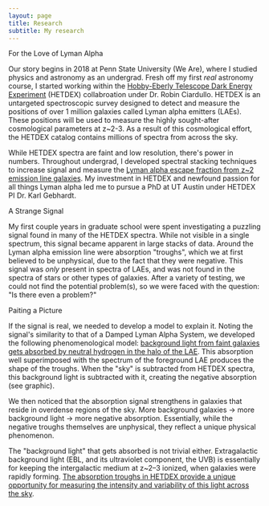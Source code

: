 ```yaml
---
layout: page
title: Research
subtitle: My research 
---
```


For the Love of Lyman Alpha

Our story begins in 2018 at Penn State University (We Are), where I studied physics and astronomy as an undergrad. Fresh off my first _real_ astronomy course, I started working within the [Hobby-Eberly Telescope Dark Energy Experiment](https://hetdex.org/) (HETDEX) collabroation under Dr. Robin Ciardullo. HETDEX is an untargeted spectroscopic survey designed to detect and measure the positions of over 1 million galaxies called Lyman alpha emitters (LAEs). These positions will be used to measure the highly sought-after cosmological parameters at z~2-3. As a result of this cosmological effort, the HETDEX catalog contains millions of spectra from across the sky. 

While HETDEX spectra are faint and low resolution, there's power in numbers. Throughout undergrad, I developed spectral stacking techniques to increase signal and measure the [Lyman alpha escape fraction from z~2 emission line galaxies](https://iopscience.iop.org/article/10.3847/1538-4357/abedb9/pdf). My investment in HETDEX and newfound passion for all things Lyman alpha led me to pursue a PhD at UT Austin under HETDEX PI Dr. Karl Gebhardt. 

A Strange Signal

My first couple years in graduate school were spent investigating a puzzling signal found in many of the HETDEX spectra. While not visible in a single spectrum, this signal became apparent in large stacks of data. Around the Lyman alpha emission line were absorption "troughs", which we at first believed to be unphysical, due to the fact that they were negative. This signal was _only_ present in spectra of LAEs, and was not found in the spectra of stars or other types of galaxies. After a variety of testing, we could not find the potential problem(s), so we were faced with the question: "Is there even a problem?"

Paiting a Picture

If the signal is real, we needed to develop a model to explain it. Noting the signal's similarity to that of a Damped Lyman Alpha System, we developed the following phenomenological model: [background light from faint galaxies gets absorbed by neutral hydrogen in the halo of the LAE](https://iopscience.iop.org/article/10.3847/1538-4357/ad1b51/pdf). This absorption well superimposed with the spectrum of the foreground LAE produces the shape of the troughs. When the "sky" is subtracted from HETDEX spectra, this background light is subtracted with it, creating the negative absorption (see graphic).

We then noticed that the absorption signal strengthens in galaxies that reside in overdense regions of the sky. More background galaxies &rarr; more background light &rarr; more negative absorption. Essentially, while the negative troughs themselves are unphysical, they reflect a unique physical phenomenon. 

The "background light" that gets absorbed is not trivial either. Extragalactic background light (EBL, and its ultraviolet component, the UVB) is essentially for keeping the intergalactic medium at z~2–3 ionized, when galaxies were rapidly forming. [The absorption troughs in HETDEX provide a unique opportunity for measuring the intensity and variability of this light across the sky](https://iopscience.iop.org/article/10.3847/1538-4357/adc0f9/pdf). 


